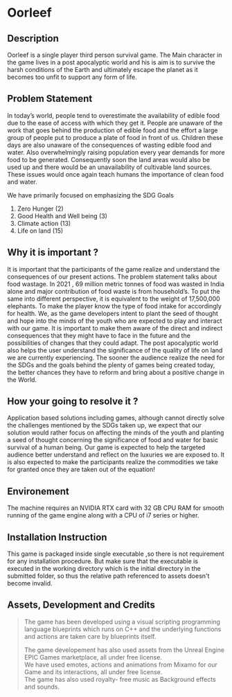# Oorleef

## Description
Oorleef is a single player third person survival game. The Main character in the game lives in a post apocalyptic world and his is aim is to survive the harsh conditions of the Earth and ultimately escape the planet as it becomes too unfit to support any form of life.

## Problem  Statement
In today’s world, people tend to overestimate the availability of edible food due to the ease of access with which they get it. People are unaware of the work that goes behind the production of edible food and the effort a large group of people put to produce a plate of food in front of us.
 Children these days are also unaware of the consequences of wasting edible food and water. Also overwhelmingly raising population every year demands for more food to be generated. Consequently soon the land areas would also be used up and there would be an unavailability of cultivable land sources. 
These issues would once again teach humans the importance of clean food and water.

We have primarily focused on emphasizing the SDG Goals  
1. Zero Hunger (2)
2. Good Health and Well being (3)
3. Climate action (13)
4. Life on land (15)

## Why it is important ?

It is important that the participants of the game realize and understand the consequences of our present actions.
The problem statement talks about food wastage. In 2021 , 69 million metric tonnes of food was wasted in India alone and major contribution of food waste is from household’s.
To put the same into different perspective, it is equivalent to the weight of 17,500,000 elephants.
To make the player know the type of food intake for accordingly for health.
We, as the game developers intent to plant the seed of thought and hope into the minds of the youth who are expected to play and interact with our game. It is important to make them aware of the direct and indirect consequences that they might have to face in the future and the possibilities of changes that they could adapt.
The post apocalyptic world also helps the user understand the significance of the quality of life on land we are currently experiencing.
The sooner the audience realize the need for the SDGs and the goals behind the plenty of games being created today, the better chances they have to reform and bring about a positive change in the World.

## How your going to resolve it ?

Application based solutions including games, although cannot directly solve the challenges mentioned by the SDGs taken up, we expect that our solution would rather focus on affecting the minds of the youth and planting a seed of thought concerning the significance of food and water for basic survival of a human being.
Our game is expected to help the targeted audience better understand and reflect on the luxuries we are exposed to. It is also expected to make the participants realize the commodities we take for granted once they are taken out of the equation!

## Environement

The machine requires an NVIDIA RTX card with 32 GB CPU RAM for smooth running of the game engine along with a CPU of i7 series or higher.

## Installation Instruction 

This game is packaged inside single executable ,so there is not requirement for any installation procedure. But make sure that the executable is executed in the working directory which is the initial directory in the submitted folder, so thus the relative path referenced to assets doesn't become invalid.

## Assets, Development and Credits

> The game has been developed using a visual scripting programming language blueprints which runs on C++ and the underlying functions and actions are taken care by blueprints itself.
> 
> The game developement has also used assets from the Unreal Engine EPIC Games marketplace, all under free license.</br>
We have used emotes, actions and animations from Mixamo for our Game and its interactions, all under free license.</br>
The game has also used royalty- free music as Background effects and sounds.
